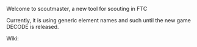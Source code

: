 Welcome to scoutmaster, a new tool for scouting in FTC

Currently, it is using generic element names and such until the new game DECODE is released.

Wiki: 
